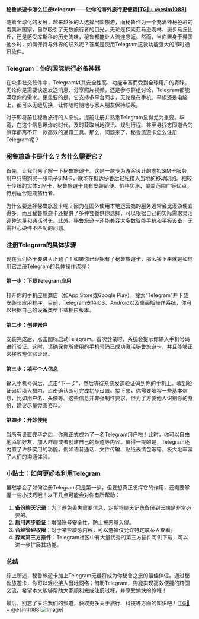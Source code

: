 **秘鲁旅遊卡怎么注册telegram——让你的海外旅行更便捷[[TG💪+ @esim1088](https://t.me/s/esim1088)]**

随着全球化的发展，越来越多的人选择出国旅游，而秘鲁作为一个充满神秘色彩的南美洲国家，自然吸引了无数旅行者的目光。无论是探索亚马逊雨林、漫步马丘比丘，还是感受库斯科的历史韵味，秘鲁都能让人流连忘返。然而，当你置身于异国他乡时，如何保持与外界的联系呢？答案是使用Telegram这款功能强大的即时通讯软件。

### Telegram：你的国际旅行必备神器

在众多社交软件中，Telegram以其安全性高、功能丰富而受到全球用户的青睐。无论你是需要快速发送消息、分享照片视频，还是参与群组讨论，Telegram都能满足你的需求。更重要的是，它支持多平台同步，无论是在手机、平板还是电脑上，都可以无缝切换，让你随时随地与家人朋友保持联系。

对于即将前往秘鲁旅行的人来说，提前注册并熟悉Telegram显得尤为重要。毕竟，在这个信息爆炸的时代，及时获取当地资讯、规划行程、甚至寻找志同道合的旅伴都离不开一款高效的通讯工具。那么，问题来了，秘鲁旅遊卡怎么注册Telegram呢？

### 秘鲁旅遊卡是什么？为什么需要它？

首先，让我们来了解一下秘鲁旅遊卡。这是一款专为游客设计的虚拟SIM卡服务，用户只需购买一张电子SIM卡，就能在抵达秘鲁后轻松接入当地的移动网络。相较于传统的实体SIM卡，秘鲁旅遊卡具有安装简便、价格实惠、覆盖范围广等优点，特别适合短期旅行者。

为什么要选择秘鲁旅遊卡呢？因为在国外使用本地运营商的服务通常会比漫游便宜得多，而且秘鲁旅遊卡还提供了多种套餐供你选择，可以根据自己的实际需求灵活调整流量和通话时长。此外，秘鲁旅遊卡还能兼容大多数智能手机和平板设备，无需担心硬件不匹配的问题。

### 注册Telegram的具体步骤

现在我们终于要进入正题了！如果你已经拥有了秘鲁旅遊卡，那么接下来就是如何用它注册Telegram的具体操作流程：

#### 第一步：下载Telegram应用

打开你的手机应用商店（如App Store或Google Play），搜索“Telegram”并下载安装该应用程序。目前，Telegram支持iOS、Android以及桌面版操作系统，你可以根据自己的设备类型下载相应版本。

#### 第二步：创建账户

安装完成后，点击图标启动Telegram。首次登录时，系统会提示你输入手机号码进行验证。这时，请确保你所使用的手机号码已成功激活秘鲁旅遊卡，并且能够正常接收短信验证码。

#### 第三步：填写个人信息

输入手机号码后，点击“下一步”，然后等待系统发送验证码到你的手机上。收到验证码后填入框内，点击确认即可完成初步设置。接下来，你需要填写一些基本信息，比如用户名、头像等。这些信息并非强制性要求，但为了方便他人识别你的身份，建议尽量完善资料。

#### 第四步：开始使用

当所有设置完毕之后，你就正式成为了一名Telegram用户啦！此时，你可以自由地添加好友、加入群聊或者创建自己的频道等内容。值得一提的是，Telegram还内置了许多实用的功能，例如语音通话、文件传输、贴纸表情包等等，极大地丰富了人们的沟通体验。

### 小贴士：如何更好地利用Telegram

虽然学会了如何注册Telegram只是第一步，但要想真正发挥它的作用，还需要掌握一些小技巧哦！以下几点可能会对你有所帮助：

1. **备份聊天记录**：为了避免丢失重要信息，定期将聊天记录备份到云端是非常必要的。
2. **启用两步验证**：增强账号安全性，防止被恶意入侵。
3. **合理管理权限**：对于某些敏感内容，可以选择仅允许特定联系人查看。
4. **探索第三方插件**：Telegram社区中有大量优秀的第三方插件可供下载，可以进一步扩展其功能。

### 总结

综上所述，秘鲁旅遊卡加上Telegram无疑将成为你秘鲁之旅的最佳伴侣。通过秘鲁旅遊卡，你可以轻松接入当地网络；借助Telegram，则能实现高效便捷的跨国交流。希望本文能够帮助大家顺利完成注册过程，并享受愉快的旅程！

最后，别忘了关注我们的频道，获取更多关于旅行、科技等方面的知识吧！[[TG💪+ @esim1088](https://t.me/s/esim1088) ![Image](https://i.postimg.cc/4NQfJmqS/Snipaste-2025-05-13-00-14-12.png)]